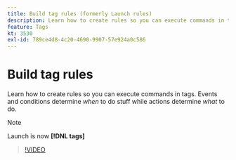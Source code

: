 ```yaml
---
title: Build tag rules (formerly Launch rules)
description: Learn how to create rules so you can execute commands in tags. Events and conditions determine *when* to do stuff while actions determine *what* to do.
feature: Tags
kt: 3530
exl-id: 789ce4d8-4c20-4690-9907-57e924a0c586
---
```

# Build tag rules

Learn how to create rules so you can execute commands in tags. Events and conditions determine *when* to do stuff while actions determine *what* to do.

>[!NOTE]
>
> Launch is now **[!DNL tags]**

>[!VIDEO](https://video.tv.adobe.com/v/28730/?quality=12&learn=on)
